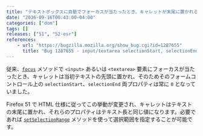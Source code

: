 ```yaml
---
title: "テキストボックスに自動でフォーカスが当たったとき、キャレットが末尾に置かれるようになります"
date: "2016-09-16T00:43:00-04:00"
categories: ["dom"]
tags: []
releases: ["51", "52-esr"]
references:
    - url: "https://bugzilla.mozilla.org/show_bug.cgi?id=1287655"
      title: "Bug 1287655 - input/textarea selectionStart, selectionEnd should return cursor position when selection is empty"
---
```

従来、[`focus`](https://developer.mozilla.org/docs/Web/API/HTMLElement/focus) メソッドで `<input>` あるいは `<textarea>` 要素にフォーカスが当たったとき、キャレットは当初テキストの先頭に置かれ、そのためそのフォームコントロール上の `selectionStart`、`selectionEnd` 両プロパティは常に `0` となっていました。

Firefox 51 で HTML 仕様に従ってこの挙動が変更され、キャレットはテキストの末尾に置かれ、それらのプロパティはテキスト長と同じ値になります。必要であれば [`setSelectionRange`](https://developer.mozilla.org/docs/Web/API/HTMLInputElement/setSelectionRange) メソッドを使って選択範囲を指定することが可能です。

